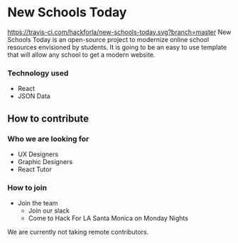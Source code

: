 # New Schools Today
https://travis-ci.com/hackforla/new-schools-today.svg?branch=master
New Schools Today is an open-source project to modernize online school resources envisioned by students. It is going to be an easy to use template that will allow any school to get a modern website.


### Technology used

- React
- JSON Data



## How to contribute

### Who we are looking for
- UX Designers
- Graphic Designers
- React Tutor

### How to join
- Join the team
  - Join our slack
  - Come to Hack For LA Santa Monica on Monday Nights

We are currently not taking remote contributors.
